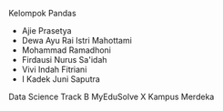 Kelompok Pandas

- Ajie Prasetya
- Dewa Ayu Rai Istri Mahottami
- Mohammad Ramadhoni
- Firdausi Nurus Sa'idah
- Vivi Indah Fitriani
- I Kadek Juni Saputra

Data Science Track B
MyEduSolve X Kampus Merdeka

